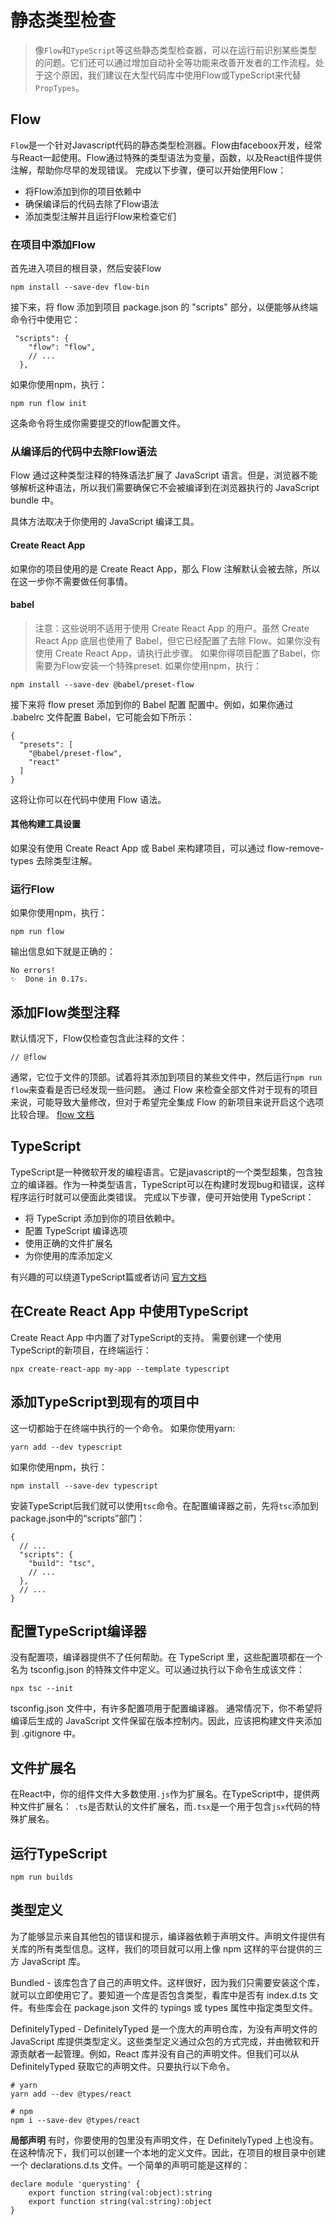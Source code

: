 # 静态类型检查
> 像`Flow`和`TypeScript`等这些静态类型检查器，可以在运行前识别某些类型的问题。它们还可以通过增加自动补全等功能来改善开发者的工作流程。处于这个原因，我们建议在大型代码库中使用Flow或TypeScript来代替`PropTypes`。

## Flow
`Flow`是一个针对Javascript代码的静态类型检测器。Flow由faceboox开发，经常与React一起使用。Flow通过特殊的类型语法为变量，函数，以及React组件提供注解，帮助你尽早的发现错误。
完成以下步骤，便可以开始使用Flow：
- 将Flow添加到你的项目依赖中
- 确保编译后的代码去除了Flow语法
- 添加类型注解并且运行Flow来检查它们

### 在项目中添加Flow
首先进入项目的根目录，然后安装Flow
```
npm install --save-dev flow-bin
```
接下来，将 flow 添加到项目 package.json 的 "scripts" 部分，以便能够从终端命令行中使用它：
```
 "scripts": {
    "flow": "flow",
    // ...
  },
```
如果你使用npm，执行：
```
npm run flow init
```
这条命令将生成你需要提交的flow配置文件。

### 从编译后的代码中去除Flow语法
Flow 通过这种类型注释的特殊语法扩展了 JavaScript 语言。但是，浏览器不能够解析这种语法，所以我们需要确保它不会被编译到在浏览器执行的 JavaScript bundle 中。

具体方法取决于你使用的 JavaScript 编译工具。

#### Create React App
如果你的项目使用的是 Create React App，那么 Flow 注解默认会被去除，所以在这一步你不需要做任何事情。
#### babel
> 注意：这些说明不适用于使用 Create React App 的用户。虽然 Create React App 底层也使用了 Babel，但它已经配置了去除 Flow。如果你没有使用 Create React App，请执行此步骤。
如果你得项目配置了Babel，你需要为Flow安装一个特殊preset.
如果你使用npm，执行：
```
npm install --save-dev @babel/preset-flow
```
接下来将 flow preset 添加到你的 Babel 配置 配置中。例如，如果你通过 .babelrc 文件配置 Babel，它可能会如下所示：
```
{
  "presets": [
    "@babel/preset-flow",
    "react"
  ]
}
```
这将让你可以在代码中使用 Flow 语法。
#### 其他构建工具设置
如果没有使用 Create React App 或 Babel 来构建项目，可以通过 flow-remove-types 去除类型注解。

### 运行Flow
如果你使用npm，执行：
```
npm run flow
```
输出信息如下就是正确的：
```
No errors!
✨  Done in 0.17s.
```
## 添加Flow类型注释
默认情况下，Flow仅检查包含此注释的文件：
```
// @flow
```
通常，它位于文件的顶部。试着将其添加到项目的某些文件中，然后运行`npm run flow`来查看是否已经发现一些问题。
通过 Flow 来检查全部文件对于现有的项目来说，可能导致大量修改，但对于希望完全集成 Flow 的新项目来说开启这个选项比较合理。 
[flow 文档](https://flow.org/en/)

## TypeScript 
TypeScript是一种微软开发的编程语言。它是javascript的一个类型超集，包含独立的编译器。作为一种类型语言，TypeScript可以在构建时发现bug和错误，这样程序运行时就可以便面此类错误。
完成以下步骤，便可开始使用 TypeScript：

- 将 TypeScript 添加到你的项目依赖中。
- 配置 TypeScript 编译选项
- 使用正确的文件扩展名
- 为你使用的库添加定义

有兴趣的可以绕道TypeScript篇或者访问 [官方文档](https://www.tslang.cn/docs/home.html)

## 在Create React App 中使用TypeScript
Create React App 中内置了对TypeScript的支持。
需要创建一个使用TypeScript的新项目，在终端运行：
```
npx create-react-app my-app --template typescript
```

## 添加TypeScript到现有的项目中
这一切都始于在终端中执行的一个命令。
如果你使用yarn:
```
yarn add --dev typescript
```
如果你使用npm，执行：
```
npm install --save-dev typescript
```
安装TypeScript后我们就可以使用`tsc`命令。在配置编译器之前，先将`tsc`添加到package.json中的“scripts”部门：
```
{
  // ...
  "scripts": {
    "build": "tsc",
    // ...
  },
  // ...
}
```
## 配置TypeScript编译器
没有配置项，编译器提供不了任何帮助。在 TypeScript 里，这些配置项都在一个名为 tsconfig.json 的特殊文件中定义。可以通过执行以下命令生成该文件：
```
npx tsc --init
```
tsconfig.json 文件中，有许多配置项用于配置编译器。
通常情况下，你不希望将编译后生成的 JavaScript 文件保留在版本控制内。因此，应该把构建文件夹添加到 .gitignore 中。

## 文件扩展名
在React中，你的组件文件大多数使用`.js`作为扩展名。在TypeScript中，提供两种文件扩展名：
`.ts`是否默认的文件扩展名，而`.tsx`是一个用于包含`jsx`代码的特殊扩展名。

## 运行TypeScript
```
npm run builds
```
## 类型定义
为了能够显示来自其他包的错误和提示，编译器依赖于声明文件。声明文件提供有关库的所有类型信息。这样，我们的项目就可以用上像 npm 这样的平台提供的三方 JavaScript 库。

Bundled - 该库包含了自己的声明文件。这样很好，因为我们只需要安装这个库，就可以立即使用它了。要知道一个库是否包含类型，看库中是否有 index.d.ts 文件。有些库会在 package.json 文件的 typings 或 types 属性中指定类型文件。

DefinitelyTyped - DefinitelyTyped 是一个庞大的声明仓库，为没有声明文件的 JavaScript 库提供类型定义。这些类型定义通过众包的方式完成，并由微软和开源贡献者一起管理。例如，React 库并没有自己的声明文件。但我们可以从 DefinitelyTyped 获取它的声明文件。只要执行以下命令。
```
# yarn
yarn add --dev @types/react

# npm
npm i --save-dev @types/react
```

**局部声明** 有时，你要使用的包里没有声明文件，在 DefinitelyTyped 上也没有。在这种情况下，我们可以创建一个本地的定义文件。因此，在项目的根目录中创建一个 declarations.d.ts 文件。一个简单的声明可能是这样的：
```
declare module 'querysting' {
    export function string(val:object):string
    export function string(val:string):object
}
```
